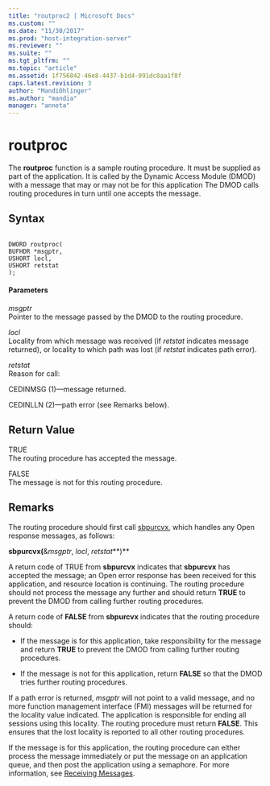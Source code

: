 ```yaml
---
title: "routproc2 | Microsoft Docs"
ms.custom: ""
ms.date: "11/30/2017"
ms.prod: "host-integration-server"
ms.reviewer: ""
ms.suite: ""
ms.tgt_pltfrm: ""
ms.topic: "article"
ms.assetid: 1f756842-46e8-4437-b1d4-091dc8aa1f8f
caps.latest.revision: 3
author: "MandiOhlinger"
ms.author: "mandia"
manager: "anneta"
---
```

# routproc
The **routproc** function is a sample routing procedure. It must be supplied as part of the application. It is called by the Dynamic Access Module (DMOD) with a message that may or may not be for this application The DMOD calls routing procedures in turn until one accepts the message.  
  
## Syntax  
  
```  
  
DWORD routproc(   
BUFHDR *msgptr,   
USHORT locl,   
USHORT retstat   
);  
```  
  
#### Parameters  
 *msgptr*  
 Pointer to the message passed by the DMOD to the routing procedure.  
  
 *locl*  
 Locality from which message was received (if *retstat* indicates message returned), or locality to which path was lost (if *retstat* indicates path error).  
  
 *retstat*  
 Reason for call:  
  
 CEDINMSG (1)—message returned.  
  
 CEDINLLN (2)—path error (see Remarks below).  
  
## Return Value  
 TRUE  
 The routing procedure has accepted the message.  
  
 FALSE  
 The message is not for this routing procedure.  
  
## Remarks  
 The routing procedure should first call [sbpurcvx](../core/sbpurcvx1.md), which handles any Open response messages, as follows:  
  
 **sbpurcvx(**&*msgptr*, *locl*, *retstat***)**  
  
 A return code of TRUE from **sbpurcvx** indicates that **sbpurcvx** has accepted the message; an Open error response has been received for this application, and resource location is continuing. The routing procedure should not process the message any further and should return **TRUE** to prevent the DMOD from calling further routing procedures.  
  
 A return code of **FALSE** from **sbpurcvx** indicates that the routing procedure should:  
  
-   If the message is for this application, take responsibility for the message and return **TRUE** to prevent the DMOD from calling further routing procedures.  
  
-   If the message is not for this application, return **FALSE** so that the DMOD tries further routing procedures.  
  
 If a path error is returned, *msgptr* will not point to a valid message, and no more function management interface (FMI) messages will be returned for the locality value indicated. The application is responsible for ending all sessions using this locality. The routing procedure must return **FALSE**. This ensures that the lost locality is reported to all other routing procedures.  
  
 If the message is for this application, the routing procedure can either process the message immediately or put the message on an application queue, and then post the application using a semaphore. For more information, see [Receiving Messages](../HIS2010/receiving-messages2.md).